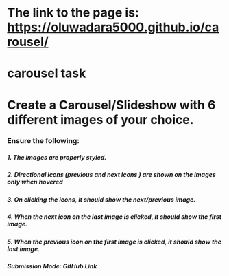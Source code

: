 # The link to the page is:  https://oluwadara5000.github.io/carousel/

# carousel task

# Create a Carousel/Slideshow with 6 different images of  your choice. 
### Ensure the following:
##### 1. The images are properly styled.
##### 2. Directional icons (previous and next Icons ) are shown on the images only when hovered
##### 3. On clicking the icons, it should show the next/previous image. 
##### 4. When the next icon on the last image is clicked, it should show the first image.
##### 5. When the previous icon on the first image is clicked, it should show the last image. 
##### Submission Mode: GitHub Link
